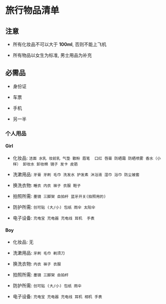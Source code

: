 # 旅行物品清单

## 注意

- 所有化妆品不可以大于 **100ml**, 否则不能上飞机

- 所有物品以女生为标准, 男士用品为补充

## 必需品

- 身份证

- 车票

- 手机

- 另一半

### 个人用品

#### Girl

- 化妆品: `洁面 水乳 妆前乳 气垫 散粉 眉笔  口红 唇膏 防晒霜 防晒喷雾 香水（小样） 卸妆水 卸妆棉 镜子 发卡 皮筋`

- 洗漱用品: `牙膏 牙刷 毛巾 洗发水 护发素 沐浴液 湿巾 浴巾 防尘被套`

- 换洗衣物: `睡衣 内衣 袜子 衣服 鞋子`

- 拍照所需: `墨镜 三脚架 自拍杆 蓝牙开关(拍照用的)`

- 防护所需: `创可贴 (大/小) 包纸 雨伞 太阳伞`

- 电子设备: `充电宝 充电器 充电线 耳机  手表`

#### Boy

- 化妆品: 无

- 洗漱用品: `牙刷 毛巾 剃须刀`

- 换洗衣物: `内衣 袜子 衣服`

- 拍照所需: `墨镜 三脚架 自拍杆`

- 防护所需: `创可贴 (大/小) 包纸 雨伞`

- 电子设备: `充电宝 充电器 充电线 耳机 相机 手表`
